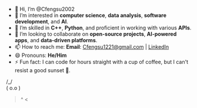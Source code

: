 - 👋 Hi, I’m @Cfengsu2002
- 👀 I’m interested in **computer science**, **data analysis**, **software development**, and **AI**.
- 🌱 I’m skilled in **C++**, **Python**, and proficient in working with various **APIs**.
- 💞️ I’m looking to collaborate on **open-source projects**, **AI-powered apps**, and **data-driven platforms**.
- 📫 How to reach me: **Email**: Cfengsu1221@gmail.com | [LinkedIn](https://www.linkedin.com/in/cfengsu2002)
- 😄 Pronouns: **He/Him**
- ⚡ Fun fact: I can code for hours straight with a cup of coffee, but I can't resist a good sunset 🌅.

/\_/\
( o.o )
 > ^ <
